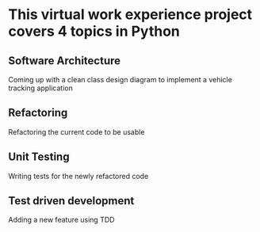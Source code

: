 # This virtual work experience project covers 4 topics in Python

## Software Architecture

Coming up with a clean class design diagram to implement a vehicle tracking application

## Refactoring

Refactoring the current code to be usable

## Unit Testing

Writing tests for the newly refactored code

## Test driven development

Adding a new feature using TDD

